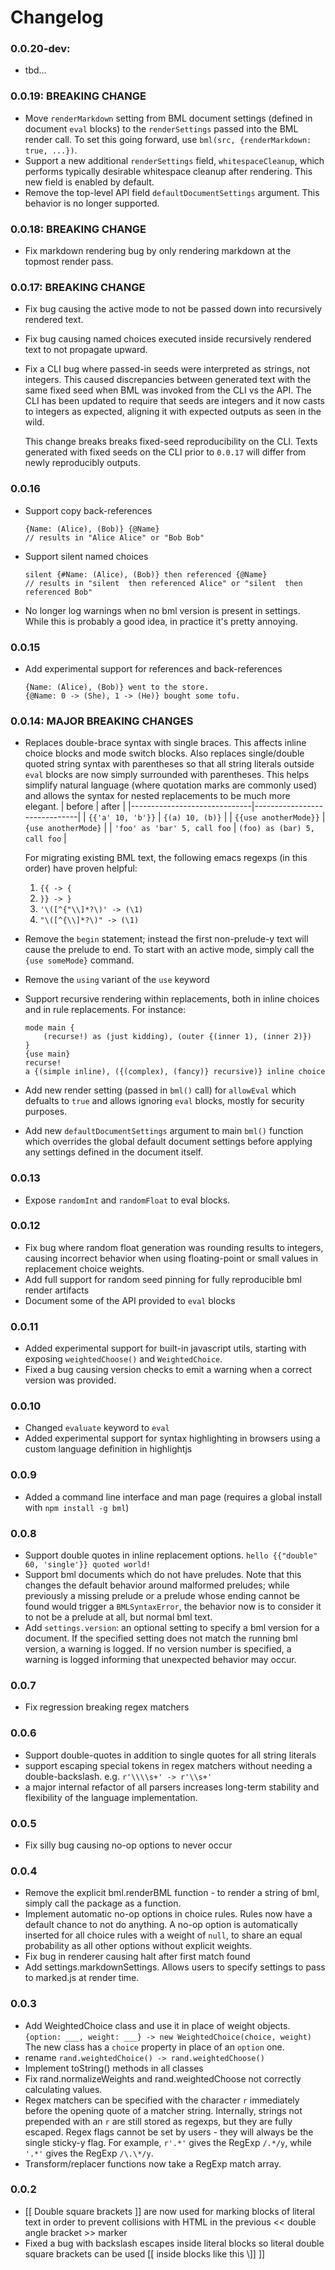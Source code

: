 # Changelog

### 0.0.20-dev:
* tbd...

### 0.0.19: BREAKING CHANGE
* Move `renderMarkdown` setting from BML document settings (defined in
  document `eval` blocks) to the `renderSettings` passed into the BML
  render call. To set this going forward, use `bml(src,
  {renderMarkdown: true, ...})`.
* Support a new additional `renderSettings` field,
  `whitespaceCleanup`, which performs typically desirable whitespace
  cleanup after rendering. This new field is enabled by default.
* Remove the top-level API field `defaultDocumentSettings`
  argument. This behavior is no longer supported.

### 0.0.18: BREAKING CHANGE
* Fix markdown rendering bug by only rendering markdown at the topmost
  render pass.

### 0.0.17: BREAKING CHANGE
* Fix bug causing the active mode to not be passed down into
  recursively rendered text.
* Fix bug causing named choices executed inside recursively rendered
  text to not propagate upward.
* Fix a CLI bug where passed-in seeds were interpreted as strings, not
  integers. This caused discrepancies between generated text with the
  same fixed seed when BML was invoked from the CLI vs the API. The
  CLI has been updated to require that seeds are integers and it now
  casts to integers as expected, aligning it with expected outputs as
  seen in the wild.

  This change breaks breaks fixed-seed reproducibility on the CLI.
  Texts generated with fixed seeds on the CLI prior to `0.0.17` will
  differ from newly reproducibly outputs.

### 0.0.16
* Support copy back-references
  ```bml
  {Name: (Alice), (Bob)} {@Name}
  // results in "Alice Alice" or "Bob Bob"
  ```
* Support silent named choices
  ```bml
  silent {#Name: (Alice), (Bob)} then referenced {@Name}
  // results in "silent  then referenced Alice" or "silent  then referenced Bob"
  ```
* No longer log warnings when no bml version is present in settings.
  While this is probably a good idea, in practice it's pretty
  annoying.

### 0.0.15
* Add experimental support for references and back-references
  ```bml
  {Name: (Alice), (Bob)} went to the store.
  {@Name: 0 -> (She), 1 -> (He)} bought some tofu.
  ```

### 0.0.14: MAJOR BREAKING CHANGES
* Replaces double-brace syntax with single braces. This affects inline
  choice blocks and mode switch blocks. Also replaces single/double
  quoted string syntax with parentheses so that all string literals
  outside `eval` blocks are now simply surrounded with
  parentheses. This helps simplify natural language (where quotation
  marks are commonly used) and allows the syntax for nested
  replacements to be much more elegant.  | before | after |
  |------------------------------|------------------------------| |
  `{{'a' 10, 'b'}}` | `{(a) 10, (b)}` | | `{{use anotherMode}}` |
  `{use anotherMode}` | | `'foo' as 'bar' 5, call foo` | `(foo) as
  (bar) 5, call foo` |

  For migrating existing BML text, the following emacs regexps (in
  this order) have proven helpful:
  1. `{{ -> {`
  2. `}} -> }`
  3. `'\([^{"\\]*?\)' -> (\1)`
  4. `"\([^{\\]*?\)" -> (\1)`
* Remove the `begin` statement; instead the first non-prelude-y text
  will cause the prelude to end. To start with an active mode, simply
  call the `{use someMode}` command.
* Remove the `using` variant of the `use` keyword
* Support recursive rendering within replacements, both in inline
  choices and in rule replacements. For instance:
  ```bml
  mode main {
      (recurse!) as (just kidding), (outer {(inner 1), (inner 2)})
  }
  {use main}
  recurse!
  a {(simple inline), ({(complex), (fancy)} recursive)} inline choice
  ```
* Add new render setting (passed in `bml()` call) for `allowEval`
  which defualts to `true` and allows ignoring `eval` blocks, mostly
  for security purposes.
* Add new `defaultDocumentSettings` argument to main `bml()` function
  which overrides the global default document settings before applying
  any settings defined in the document itself.

### 0.0.13
* Expose `randomInt` and `randomFloat` to eval blocks.

### 0.0.12
* Fix bug where random float generation was rounding results to integers,
  causing incorrect behavior when using floating-point or small values
  in replacement choice weights.
* Add full support for random seed pinning for fully reproducible bml
  render artifacts
* Document some of the API provided to `eval` blocks

### 0.0.11
* Added experimental support for built-in javascript utils,
  starting with exposing `weightedChoose()` and `WeightedChoice`.
* Fixed a bug causing version checks to emit a warning when
  a correct version was provided.

### 0.0.10
* Changed `evaluate` keyword to `eval`
* Added experimental support for syntax highlighting in browsers
  using a custom language definition in highlightjs

### 0.0.9
* Added a command line interface and man page
  (requires a global install with `npm install -g bml`)

### 0.0.8
* Support double quotes in inline replacement options.
  `hello {{"double" 60, 'single'}} quoted world!`
* Support bml documents which do not have preludes.
  Note that this changes the default behavior around malformed preludes;
  while previously a missing prelude or a prelude whose ending cannot be
  found would trigger a `BMLSyntaxError`, the behavior now is to consider
  it to not be a prelude at all, but normal bml text.
* Add `settings.version`: an optional setting to specify a bml version
  for a document. If the specified setting does not match the running
  bml version, a warning is logged. If no version number is specified,
  a warning is logged informing that unexpected behavior may occur.

### 0.0.7
* Fix regression breaking regex matchers

### 0.0.6
* Support double-quotes in addition to single quotes
  for all string literals
* support escaping special tokens in regex matchers without
  needing a double-backslash. e.g. `r'\\\\s+' -> r'\\s+'`
* a major internal refactor of all parsers increases long-term
  stability and flexibility of the language implementation.

### 0.0.5
* Fix silly bug causing no-op options to never occur

### 0.0.4
* Remove the explicit bml.renderBML function - to render a string of bml,
  simply call the package as a function.
* Implement automatic no-op options in choice rules.
  Rules now have a default chance to not do anything.
  A no-op option is automatically inserted for all choice rules
  with a weight of `null`, to share an equal probability as all
  other options without explicit weights.
* Fix bug in renderer causing halt after first match found
* Add settings.markdownSettings. Allows users to specify settings
  to pass to marked.js at render time.

### 0.0.3
* Add WeightedChoice class and use it in place of weight objects.
  `{option: ___, weight: ___} -> new WeightedChoice(choice, weight)`
  The new class has a `choice` property in place of an `option` one.
* rename `rand.weightedChoice() -> rand.weightedChoose()`
* Implement toString() methods in all classes
* Fix rand.normalizeWeights and rand.weightedChoose not correctly calculating values.
* Regex matchers can be specified with the character `r` immediately before
  the opening quote of a matcher string. Internally, strings not prepended with an `r`
  are still stored as regexps, but they are fully escaped. Regex flags cannot
  be set by users - they will always be the single sticky-y flag.
  For example, `r'.*'` gives the RegExp `/.*/y`, while `'.*'` gives
  the RegExp `/\.\*/y`.
* Transform/replacer functions now take a RegExp match array.

### 0.0.2
* [[ Double square brackets ]] are now used for marking blocks of literal text
  in order to prevent collisions with HTML in the previous << double angle bracket >>
  marker
* Fixed a bug with backslash escapes inside literal blocks so literal double square
  brackets can be used [[ inside blocks like this \\]] ]]
